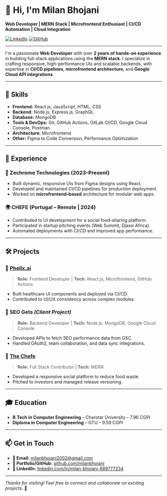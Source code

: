 # 👋 Hi, I'm Milan Bhojani

**Web Developer | MERN Stack | Microfrontend Enthusiast | CI/CD Automation | Cloud Integration**

[![LinkedIn](https://img.shields.io/badge/-LinkedIn-blue?style=flat-square&logo=linkedin&link=https://linkedin.com/in/milan-bhojani-889777234)](https://linkedin.com/in/milan-bhojani-889777234)
[![GitHub](https://img.shields.io/badge/-GitHub-000?style=flat-square&logo=github&link=https://github.com/milanbhojani)](https://github.com/milanbhojani)

---

I'm a passionate **Web Developer** with over **2 years of hands-on experience** in building full-stack applications using the **MERN stack**. I specialize in crafting responsive, high-performance UIs and scalable backends, with expertise in **CI/CD pipelines**, **microfrontend architecture**, and **Google Cloud API integrations**.

---

## 🧠 Skills

- **Frontend:** React.js, JavaScript, HTML, CSS
- **Backend:** Node.js, Express.js, GraphQL
- **Database:** MongoDB
- **Tools & DevOps:** Git, GitHub Actions, GitLab CI/CD, Google Cloud Console, Postman
- **Architecture:** Microfrontend
- **Other:** Figma to Code Conversion, Performance Optimization

---

## 💼 Experience

### 🚀 Zechrome Technologies (2023–Present)
- Built dynamic, responsive UIs from Figma designs using React.
- Developed and maintained CI/CD pipelines for production deployment.
- Worked on **microfrontend-based** architecture for modular web apps.

### 🌍 CHEFE (Portugal – Remote | 2024)
- Contributed to UI development for a social food-sharing platform.
- Participated in startup pitching events (Web Summit, Djassi Africa).
- Automated deployments with CI/CD and improved app performance.

---

## 🛠️ Projects

### 🔹 [Phelix.ai](https://www.phelix.ai/)
> **Role:** Frontend Developer | **Tech:** React.js, Microfrontend, GitHub Actions
- Built healthcare UI components and deployed via CI/CD.
- Contributed to UI/UX consistency across complex modules.

### 🔹 SEO Gets *(Client Project)*
> **Role:** Backend Developer | **Tech:** Node.js, MongoDB, Google Cloud Console
- Developed APIs to fetch SEO performance data from GSC.
- Handled OAuth2, team collaboration, and data sync integrations.

### 🔹 [The Chefe](https://thechefe.com/)
> **Role:** Full Stack Contributor | **Tech:** MERN
- Developed a responsive social platform to reduce food waste.
- Pitched to investors and managed release versioning.

---

## 🎓 Education

- **B.Tech in Computer Engineering** – Charotar University – 7.96 CGPI
- **Diploma in Computer Engineering** – GTU – 9.59 CGPI

---

## 📫 Get in Touch

- **📧 Email:** milanbhojani2002@gmail.com
- **🔗 Portfolio/GitHub:** [github.com/milanbhojani](https://github.com/milanbhojani)
- **💼 LinkedIn:** [linkedin.com/in/milan-bhojani-889777234](https://linkedin.com/in/milan-bhojani-889777234)

---

_Thanks for visiting! Feel free to connect and collaborate on exciting projects._ 🚀
